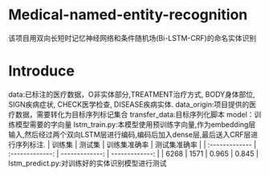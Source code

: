 # Medical-named-entity-recognition
该项目用双向长短时记忆神经网络和条件随机场(Bi-LSTM-CRF)的命名实体识别


# Introduce
data:已标注的医疗数据，O非实体部分,TREATMENT治疗方式, BODY身体部位, SIGN疾病症状, CHECK医学检查, DISEASE疾病实体.
data_origin:项目提供的医疗数据，需要转化为目标序列标记集合
transfer_data:目标序列化脚本
model：训练模型需要的字向量
lstm_train.py:本模型使用预训练字向量,作为embedding层输入,然后经过两个双向LSTM层进行编码,编码后加入dense层,最后送入CRF层进行序列标注.
| 训练集     | 测试集    | 训练集准确率    | 测试集准确率    |
| :------------- | :-------------: | -------------: | -------------: |
| 6268      | 1571     | 0.965      | 0.845      |
 lstm_predict.py:对训练好的实体识别模型进行测试
 
